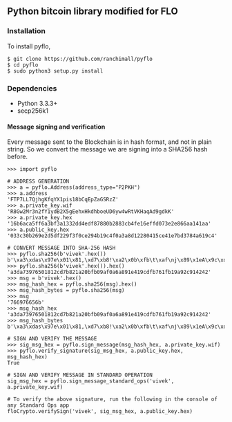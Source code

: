 ## Python bitcoin library modified for FLO

### Installation
To install pyflo, 

    $ git clone https://github.com/ranchimall/pyflo
    $ cd pyflo
    $ sudo python3 setup.py install
    
### Dependencies

* Python 3.3.3+
* secp256k1


#### Message signing and verification 

Every message sent to the Blockchain is in hash format, and not in plain string. So we convert the message we are signing into a SHA256 hash before. 

```
>>> import pyflo

# ADDRESS GENERATION 
>>> a = pyflo.Address(address_type="P2PKH")
>>> a.address
'FTP7LL7QjhgKfqYX1pis18bCqEpZaGSRzZ'
>>> a.private_key.wif
'R8Gw2Mr3n2fY1ydB2X5gEehxHkdhboeUD6yw4wRtVKHaqAd9gdkK'
>>> a.private_key.hex
'16b6aca5ff6a3bf3a1332dd4edf87880b2883cb4fe16effd073e2e866aa141aa'
>>> a.public_key.hex
'033c30b269e2d5df229f3f0ce294b19c4f0a3a8d12280415ce41e7bd3784a619c4'

# CONVERT MESSAGE INTO SHA-256 HASH 
>>> pyflo.sha256(b'vivek'.hex())
b'\xa3\xdas\x97e\x01\x81,\xd7\xb8!\xa2\x0b\xfb\t\xaf\nj\x89\x1eA\x9c\xdf\xb7a\xfb\x19\xa9,\x91BB'
>>> pyflo.sha256(b'vivek'.hex()).hex()
'a3da73976501812cd7b821a20bfb09af0a6a891e419cdfb761fb19a92c914242'
>>> msg = b'vivek'.hex()
>>> msg_hash_hex = pyflo.sha256(msg).hex()
>>> msg_hash_bytes = pyflo.sha256(msg)
>>> msg
'766976656b'
>>> msg_hash_hex
'a3da73976501812cd7b821a20bfb09af0a6a891e419cdfb761fb19a92c914242'
>>> msg_hash_bytes
b'\xa3\xdas\x97e\x01\x81,\xd7\xb8!\xa2\x0b\xfb\t\xaf\nj\x89\x1eA\x9c\xdf\xb7a\xfb\x19\xa9,\x91BB'

# SIGN AND VERIFY THE MESSAGE 
>>> sig_msg_hex = pyflo.sign_message(msg_hash_hex, a.private_key.wif)
>>> pyflo.verify_signature(sig_msg_hex, a.public_key.hex, msg_hash_hex)
True

# SIGN AND VERIFY MESSAGE IN STANDARD OPERATION
sig_msg_hex = pyflo.sign_message_standard_ops('vivek', a.private_key.wif)

# To verify the above signature, run the following in the console of any Standard Ops app 
floCrypto.verifySign('vivek', sig_msg_hex, a.public_key.hex) 

```



